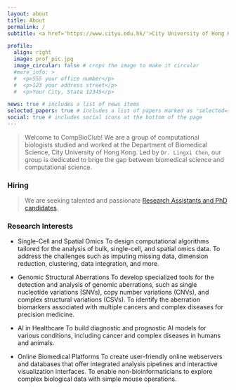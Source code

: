 ```yaml
---
layout: about
title: About
permalink: /
subtitle: <a href='https://www.cityu.edu.hk/'>City University of Hong Kong</a> | <a href='https://www.cityu.edu.hk/bms/'>CityUHK BMS</a>

profile:
  align: right
  image: prof_pic.jpg
  image_circular: false # crops the image to make it circular
  #more_info: >
  #  <p>555 your office number</p>
  #  <p>123 your address street</p>
  #  <p>Your City, State 12345</p>

news: true # includes a list of news items
selected_papers: true # includes a list of papers marked as "selected={true}"
social: true # includes social icons at the bottom of the page
---
```


> Welcome to CompBioClub! We are a group of computational biologists studied and worked at the Department of Biomedical Science, City University of Hong Kong. Led by `Dr. Lingxi Chen`, our group is dedicated to brige the gap between biomedical science and computational science.

### Hiring 
> We are seeking talented and passionate <a href='/openings'>Research Assistants and PhD candidates</a>.

### Research Interests

+ Single-Cell and Spatial Omics
  To design computational algorithms tailored for the analysis of bulk, single-cell, and spatial omics data. To address the challenges such as imputing missing data, dimension reduction, clustering, data integration, and more.

+ Genomic Structural Aberrations
  To develop specialized tools for the detection and analysis of genomic aberrations, such as single nucleotide variations (SNVs), copy number variations (CNVs), and complex structural variations (CSVs). To identify the aberration biomarkers associated with multiple cancers and complex diseases for precision medicine.

+ AI in Healthcare
  To build diagnostic and prognostic AI models for various conditions, including cancer and complex diseases in humans and animals.

+ Online Biomedical Platforms
  To create user-friendly online webservers and databases that offer integrated analysis pipelines and interactive visualization interfaces. To enable non-bioinformaticians to explore complex biological data with simple mouse operations.